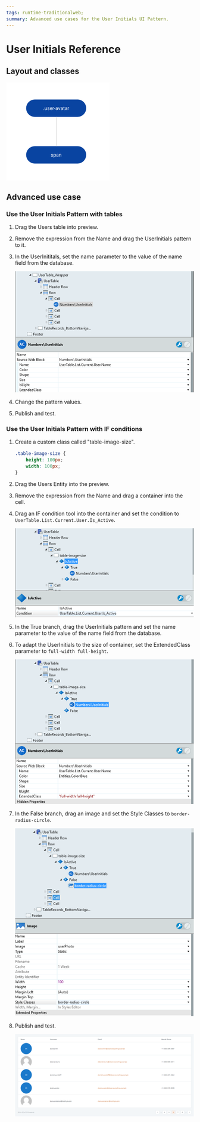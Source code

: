 ```yaml
---
tags: runtime-traditionalweb;
summary: Advanced use cases for the User Initials UI Pattern.
---
```


# User Initials Reference

## Layout and classes

![](<images/userinitials-2-diag.png>)

## Advanced use case

### Use the User Initials Pattern with tables

1. Drag the Users table into preview.

1. Remove the expression from the Name and drag the UserInitials pattern to it.

1. In the UserInititals, set the name parameter to the value of the name field from the database.

    ![](<images/userinitials-3-ss.png>)

1. Change the pattern values.

1. Publish and test.

### Use the User Initials Pattern with IF conditions

1. Create a custom class called "table-image-size".

    ```css
    .table-image-size {
        height: 100px;
        width: 100px;
    }
    ```

1. Drag the Users Entity into the preview.

1. Remove the expression from the Name and drag a container into the cell.

1. Drag an IF condition tool into the container and set the condition to `UserTable.List.Current.User.Is_Active`.

    ![](<images/userinitials-5-ss.png>)

1. In the True branch, drag the UserInitials pattern and set the name parameter to the value of the name field from the database.

1. To adapt the UserInitials to the size of container, set the ExtendedClass parameter to `full-width full-height`.

    ![](<images/userinitials-6-ss.png>)

1. In the False branch, drag an image and set the Style Classes to  `border-radius-circle`.

    ![](<images/userinitials-7-ss.png>)

1. Publish and test.

    ![](<images/userinitials-8-ss.png?width=750>)
